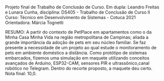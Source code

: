 Projeto final de Trabalho de Conclusão de Curso. 
Em dupla: Leandro Freitas e Lunara Cunha, disciplina: DS405 - Trabalho de Conclusão de Curso II
Curso: Técnico em Desenvolvimento de Sistemas - Cotuca 2021
Orientadora: Márcia Tognetti

RESUMO:
A partir do contexto de PetPlace em apartamentos como o da Minha Casa Minha Vida na região metropolitana de Campinas;
aliada a grande importância da adoção de pets em seu núcleo familiar. Se faz presente a necessidade de 
um projeto ao qual estude o monitoramento de pets em ambiente doméstico a distância. 
Como protótipo de sistemas embarcados, fizemos uma simulação em maquete utilizando conceitos
avançados de Arduíno, ESP32-CAM, sensores PIR e ultrassônico,canal robótico no Telegram.
Dentro do recorte proposto, a maquete deu certo.
Nota final: 10,0.
